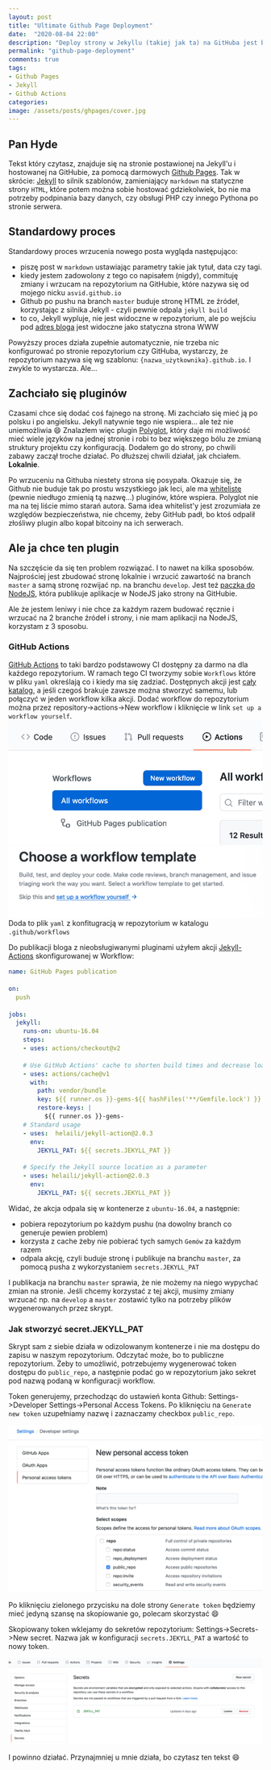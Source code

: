 ```yaml
---
layout: post
title: "Ultimate Github Page Deployment"
date:  "2020-08-04 22:00"
description: "Deploy strony w Jekyllu (takiej jak ta) na GitHuba jest bajecznie prosty. No chyba, że korzysta z pluginów spoza whitelisty... ale nadal da się to łatwo zrobić."
permalink: "github-page-deployment"
comments: true
tags:
- Github Pages
- Jekyll
- Github Actions
categories:
image: /assets/posts/ghpages/cover.jpg
---
```


## Pan Hyde

Tekst który czytasz, znajduje się na stronie postawionej na Jekyll'u i hostowanej na GitHubie, za pomocą darmowych [Github Pages](https://pages.github.com/). 
Tak w skrócie: [Jekyll](https://jekyllrb.com/) to silnik szablonów, zamieniający `markdown` na statyczne strony `HTML`, które potem można sobie hostować gdziekolwiek,
bo nie ma potrzeby podpinania bazy danych, czy obsługi PHP czy innego Pythona po stronie serwera.

## Standardowy proces

Standardowy proces wrzucenia nowego posta wygląda następująco: 
- piszę post w `markdown` ustawiając parametry takie jak tytuł, data czy tagi.
- kiedy jestem zadowolony z tego co napisałem (nigdy), commituję zmiany i wrzucam na repozytorium na GitHubie, które nazywa się od mojego nicku `asvid.github.io`
- Github po pushu na branch `master` buduje stronę HTML ze źródeł, korzystając z silnika Jekyll - czyli pewnie odpala `jekyll build`
- to co, Jekyll wypluje, nie jest widoczne w repozytorium, ale po wejściu pod [adres bloga](https://asvid.github.io/pl/) jest widoczne jako statyczna strona WWW

Powyższy proces działa zupełnie automatycznie, nie trzeba nic konfigurować po stronie repozytorium czy GitHuba, wystarczy, że repozytorium nazywa się wg szablonu: `{nazwa_użytkownika}.github.io`.
I zwykle to wystarcza. Ale...

## Zachciało się pluginów

Czasami chce się dodać coś fajnego na stronę. Mi zachciało się mieć ją po polsku i po angielsku. Jekyll natywnie tego nie wspiera... ale też nie uniemożliwia :smile:
Znalazłem więc plugin [Polyglot](https://polyglot.untra.io/), który daje mi możliwość mieć wiele języków na jednej stronie i robi to bez większego bólu ze zmianą struktury projektu czy konfiguracją.
Dodałem go do strony, po chwili zabawy zaczął troche działać. Po dłuższej chwili działał, jak chciałem. **Lokalnie**.

Po wrzuceniu na Githuba niestety strona się posypała. Okazuje się, że Github nie buduje tak po prostu wszystkiego jak leci, 
ale ma [whitelistę](https://github.com/github/pages-gem/blob/master/lib/github-pages/plugins.rb#L20) (pewnie niedługo zmienią tą nazwę...) pluginów, które wspiera. 
Polyglot nie ma na tej liście mimo starań autora. Sama idea whitelist'y jest zrozumiała ze względów bezpieczeństwa, nie chcemy, żeby GitHub padł, bo ktoś odpalił złośliwy plugin albo kopał bitcoiny na ich serwerach.

## Ale ja chce ten plugin

Na szczęście da się ten problem rozwiązać. I to nawet na kilka sposobów. Najprościej jest zbudować stronę lokalnie i wrzucić zawartość na branch `master` a samą stronę rozwijać np. na branchu `develop`.
Jest też [paczka do NodeJS](https://www.npmjs.com/package/gh-pages), która publikuje aplikacje w NodeJS jako strony na GitHubie.

Ale że jestem leniwy i nie chce za każdym razem budować ręcznie i wrzucać na 2 branche źródeł i strony, i nie mam aplikacji na NodeJS, korzystam z 3 sposobu. 

### GitHub Actions

[GitHub Actions](https://github.com/features/actions) to taki bardzo podstawowy CI dostępny za darmo na dla każdego repozytorium. 
W ramach tego CI tworzymy sobie `Workflows` które w pliku `yaml` określają co i kiedy ma się zadziać. Dostępnych akcji jest [cały katalog](https://github.com/marketplace?type=actions),
a jeśli czegoś brakuje zawsze można stworzyć samemu, lub połączyć w jeden workflow kilka akcji.
Dodać workflow do repozytorium można przez repository->actions->New workflow i kliknięcie w link `set up a workflow yourself`.
![new workflow](assets/posts/ghpages/workflow.png)
![setup](assets/posts/ghpages/setup.png)
Doda to plik `yaml` z konfitugracją w repozytorium w katalogu `.github/workflows`

Do publikacji bloga z nieobsługiwanymi pluginami użyłem akcji [Jekyll-Actions](https://github.com/marketplace/actions/jekyll-actions) skonfigurowanej w Workflow:
```yaml
name: GitHub Pages publication

on:
  push
    
jobs:
  jekyll:
    runs-on: ubuntu-16.04
    steps:
    - uses: actions/checkout@v2

    # Use GitHub Actions' cache to shorten build times and decrease load on servers
    - uses: actions/cache@v1
      with:
        path: vendor/bundle
        key: ${{ runner.os }}-gems-${{ hashFiles('**/Gemfile.lock') }}
        restore-keys: |
          ${{ runner.os }}-gems-
    # Standard usage
    - uses:  helaili/jekyll-action@2.0.3
      env:
        JEKYLL_PAT: ${{ secrets.JEKYLL_PAT }}
    
    # Specify the Jekyll source location as a parameter
    - uses: helaili/jekyll-action@2.0.3
      env:
        JEKYLL_PAT: ${{ secrets.JEKYLL_PAT }}
```
Widać, że akcja odpala się w kontenerze z `ubuntu-16.04`, a następnie:
- pobiera repozytorium po każdym pushu (na dowolny branch co generuje pewien problem)
- korzysta z cache żeby nie pobierać tych samych `Gemów` za każdym razem
- odpala akcję, czyli buduje stronę i publikuje na branchu `master`, za pomocą pusha z wykorzystaniem `secrets.JEKYLL_PAT`

I publikacja na branchu `master` sprawia, że nie możemy na niego wypychać zmian na stronie. 
Jeśli chcemy korzystać z tej akcji, musimy zmiany wrzucać np. na `develop` a `master` zostawić tylko na potrzeby plików wygenerowanych przez skrypt.

### Jak stworzyć secret.JEKYLL_PAT

Skrypt sam z siebie działa w odizolowanym kontenerze i nie ma dostępu do zapisu w naszym repozytorium. Odczytać może, bo to publiczne repozytorium.
Żeby to umożliwić, potrzebujemy wygenerować token dostępu do `public_repo`, a następnie podać go w repozytorium jako sekret pod nazwą podaną w konfiguracji workflow.

Token generujemy, przechodząc do ustawień konta Github: Settings->Developer Settings->Personal Access Tokens. 
Po kliknięciu na `Generate new token` uzupełniamy nazwę i zaznaczamy checkbox `public_repo`.

![nowy token](assets/posts/ghpages/token.png)

Po kliknięciu zielonego przycisku na dole strony `Generate token` będziemy mieć jedyną szansę na skopiowanie go, polecam skorzystać :smile:

Skopiowany token wklejamy do sekretów repozytorium: Settings->Secrets->New secret. Nazwa jak w konfiguracji `secrets.JEKYLL_PAT` a wartość to nowy token.

![nowy secret](assets/posts/ghpages/secret.png)

I powinno działać. Przynajmniej u mnie działa, bo czytasz ten tekst :smile: